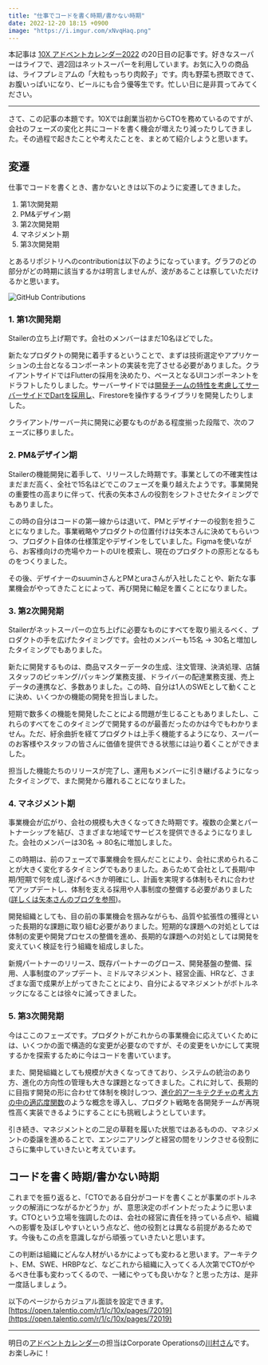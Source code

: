 ```yaml
---
title: "仕事でコードを書く時期/書かない時期"
date: 2022-12-20 18:15 +0900
image: "https://i.imgur.com/xNvqHaq.png"
---
```


本記事は [10X アドベントカレンダー2022](https://www.notion.so/9dafcb8ca4114804a78e4354e062ff64) の20日目の記事です。好きなスーパーはライフで、週2回はネットスーパーを利用しています。お気に入りの商品は、ライフプレミアムの「大粒もっちり肉餃子」です。肉も野菜も摂取できて、お腹いっぱいになり、ビールにも合う優等生です。忙しい日に是非買ってみてください。

---

さて、この記事の本題です。10Xでは創業当初からCTOを務めているのですが、会社のフェーズの変化と共にコードを書く機会が増えたり減ったりしてきました。その過程で起きたことや考えたことを、まとめて紹介しようと思います。

## 変遷

仕事でコードを書くとき、書かないときは以下のように変遷してきました。

1. 第1次開発期
2. PM&デザイン期
3. 第2次開発期
4. マネジメント期
5. 第3次開発期

とあるリポジトリへのcontributionは以下のようになっています。グラフのどの部分がどの時期に該当するかは明言しませんが、波があることは察していただけるかと思います。

![GitHub Contributions](https://i.imgur.com/xNvqHaq.png)

### 1. 第1次開発期

Stailerの立ち上げ期です。会社のメンバーはまだ10名ほどでした。

新たなプロダクトの開発に着手するということで、まずは技術選定やアプリケーションの土台となるコンポーネントの実装を完了させる必要がありました。クライアントサイドではFlutterの採用を決めたり、ベースとなるUIコンポーネントをドラフトしたりしました。サーバーサイドでは[開発チームの特性を考慮してサーバーサイドでDartを採用し](https://type.jp/et/feature/15075/)、Firestoreを操作するライブラリを開発したりしました。

クライアント/サーバー共に開発に必要なものがある程度揃った段階で、次のフェーズに移りました。

### 2. PM&デザイン期

Stailerの機能開発に着手して、リリースした時期です。事業としての不確実性はまだまだ高く、全社で15名ほどでこのフェーズを乗り越えたようです。事業開発の重要性の高まりに伴って、代表の矢本さんの役割をシフトさせたタイミングでもありました。

この時の自分はコードの第一線からは退いて、PMとデザイナーの役割を担うことになりました。事業戦略やプロダクトの位置付けは矢本さんに決めてもらいつつ、プロダクト自体の仕様策定やデザインをしていました。Figmaを使いながら、お客様向けの売場やカートのUIを模索し、現在のプロダクトの原形となるものをつくりました。

その後、デザイナーのsuuminさんとPMとuraさんが入社したことや、新たな事業機会がやってきたことによって、再び開発に軸足を置くことになりました。

### 3. 第2次開発期

Stailerがネットスーパーの立ち上げに必要なものにすべてを取り揃えるべく、プロダクトの手を広げたタイミングです。会社のメンバーも15名 → 30名と増加したタイミングでもありました。

新たに開発するものは、商品マスターデータの生成、注文管理、決済処理、店舗スタッフのピッキング/パッキング業務支援、ドライバーの配達業務支援、売上データの連携など、多数ありました。この時、自分は1人のSWEとして動くことに決め、いくつかの機能の開発を担当しました。

短期で数多くの機能を開発したことによる問題が生じることもありましたし、これらのすべてをこのタイミングで開発するのが最善だったのかは今でもわかりません。ただ、紆余曲折を経てプロダクトは上手く機能するようになり、スーパーのお客様やスタッフの皆さんに価値を提供できる状態には辿り着くことができました。

担当した機能たちのリリースが完了し、運用もメンバーに引き継げるようになったタイミングで、また開発から離れることになりました。

### 4. マネジメント期

事業機会が広がり、会社の規模も大きくなってきた時期です。複数の企業とパートナーシップを結び、さまざまな地域でサービスを提供できるようになりました。会社のメンバーは30名 → 80名に増加しました。

この時期は、前のフェーズで事業機会を掴んだことにより、会社に求められることが大きく変化するタイミングでもありました。あらためて会社として長期/中期/短期で何を成し遂げるべきか明確にし、計画を実現する体制もそれに合わせてアップデートし、体制を支える採用や人事制度の整備する必要がありました([詳しくは矢本さんのブログを参照](https://yamotty.tokyo/post/20221003))。

開発組織としても、目の前の事業機会を掴みながらも、品質や拡張性の獲得といった長期的な課題に取り組む必要がありました。短期的な課題への対処としては体制の変更や開発プロセスの整備を進め、長期的な課題への対処としては開発を変えていく検証を行う組織を組成しました。

新規パートナーのリリース、既存パートナーのグロース、開発基盤の整備、採用、人事制度のアップデート、ミドルマネジメント、経営企画、HRなど、さまざまな面で成果が上がってきたことにより、自分によるマネジメントがボトルネックになることは徐々に減ってきました。

### 5. 第3次開発期

今はここのフェーズです。プロダクトがこれからの事業機会に応えていくためには、いくつかの面で構造的な変更が必要なのですが、その変更をいかにして実現するかを探索するために今はコードを書いています。

また、開発組織としても規模が大きくなってきており、システムの統治のあり方、進化の方向性の管理も大きな課題となってきました。これに対して、長期的に目指す開発の形に合わせて体制を検討しつつ、[進化的アーキテクチャの考え方の中の適応度関数](https://www.oreilly.com/library/view/untitled/9784873118567/ch02.xhtml)のような概念を導入し、プロダクト戦略を各開発チームが再現性高く実装できるようにすることにも挑戦しようとしています。

引き続き、マネジメントとの二足の草鞋を履いた状態ではあるものの、マネジメントの委譲を進めることで、エンジニアリングと経営の間をリンクさせる役割にさらに集中していきたいと考えています。

## コードを書く時期/書かない時期

これまでを振り返ると、「CTOである自分がコードを書くことが事業のボトルネックの解消につながるかどうか」が、意思決定のポイントだったように思います。CTOという立場を強調したのは、会社の経営に責任を持っている点や、組織への影響を及ぼしやすいという点など、他の役割とは異なる前提があるためです。今後もこの点を意識しながら頑張っていきたいと思います。

この判断は組織にどんな人材がいるかによっても変わると思います。アーキテクト、EM、SWE、HRBPなど、などこれから組織に入ってくる人次第でCTOがやるべき仕事も変わってくるので、一緒にやっても良いかな？と思った方は、是非一度話しましょう。

以下のページからカジュアル面談を設定できます。
[https://open.talentio.com/r/1/c/10x/pages/72019](https://open.talentio.com/r/1/c/10x/pages/72019)

---

明日の[アドベントカレンダー](https://www.notion.so/9dafcb8ca4114804a78e4354e062ff64)の担当はCorporate Operationsの[川村さん](https://twitter.com/mu_yk521)です。お楽しみに！
